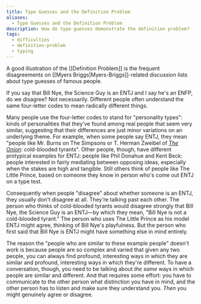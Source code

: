 ```yaml
---
title: Type Guesses and the Definition Problem
aliases:
  - Type Guesses and the Definition Problem
description: How do type guesses demonstrate the definition problem?
tags:
  - difficulties
  - definition-problem
  - typing
---
```


A good illustration of the [[Definition Problem]] is the frequent disagreements on [[Myers Briggs|Myers-Briggs]]-related discussion lists about type guesses of famous people.

If you say that Bill Nye, the Science Guy is an ENTJ and I say he's an ENFP, do we disagree? Not necessarily. Different people often understand the same four-letter codes to mean radically different things.

Many people use the four-letter codes to stand for "personality types": kinds of personalities that they've found among real people that seem very similar, suggesting that their differences are just minor variations on an underlying theme. For example, when some people say ENTJ, they mean "people like Mr. Burns on The Simpsons or T. Herman Zweibel of _[The Onion](./media/the-onion)_: cold-blooded tyrants". Other people, though, have different protypical examples for ENTJ: people like Phil Donahue and Kent Beck: people interested in fairly mediating between opposing ideas, especially when the stakes are high and tangible. Still others think of people like The Little Prince, based on someone they know in person who's come out ENTJ on a type test.

Consequently when people "disagree" about whether someone is an ENTJ, they usually don't disagree at all. They're talking past each other. The person who thinks of cold-blooded tyrants would disagree strongly that Bill Nye, the Science Guy is an ENTJ—by which they mean, "Bill Nye is not a cold-blooded tyrant." The person who uses The Little Prince as his model ENTJ might agree, thinking of Bill Nye's playfulness. But the person who first said that Bill Nye is ENTJ might have something else in mind entirely.

The reason the "people who are similar to these example people" doesn't work is because people are so complex and varied that given any two people, you can always find profound, interesting ways in which they are similar and profound, interesting ways in which they're different. To have a conversation, though, you need to be talking about _the same_ ways in which people are similar and different. And that requires some effort: you have to communicate to the other person what distinction you have in mind, and the other person has to listen and make sure they understand you. _Then_ you might genuinely agree or disagree.
